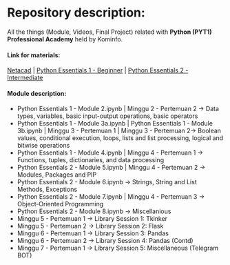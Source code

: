 <h1>Repository description:</h1>
All the things (Module, Videos, Final Project) related with <b>Python (PYT1) Professional Academy</b> held by Kominfo.
<h4>Link for materials:</h4>
<a href url="https://lms.netacad.com/course/view.php?id=1161812">Netacad</a> |
<a href url="https://edube.org/study/pe1">Python Essentials 1 - Beginner</a> |
<a href url="https://edube.org/study/pe2">Python Essentials 2 - Intermediate</a>
<h4>Module description:</h4>
 <ul>
  <li>Python Essentials 1 - Module 2.ipynb | Minggu 2 - Pertemuan 2 <span>&#8594;</span> Data types, variables, basic input-output operations, basic operators</li>
  <li>Python Essentials 1 - Module 3a.ipynb | Python Essentials 1 - Module 3b.ipynb | Minggu 3 - Pertemuan 1 | Minggu 3 - Pertemuan 2<span>&#8594;</span> Boolean values, conditional execution, loops, lists and list processing, logical and bitwise operations</li> 
  <li>Python Essentials 1 - Module 4.ipynb | Minggu 4 - Pertemuan 1 <span>&#8594;</span> Functions, tuples, dictionaries, and data processing</li>
  <li>Python Essentials 2 - Module 5.ipynb | Minggu 4 - Pertemuan 2 <span>&#8594;</span> Modules, Packages and PIP </li>
  <li>Python Essentials 2 - Module 6.ipynb <span>&#8594;</span> Strings, String and List Methods, Exceptions</li>
  <li>Python Essentials 2 - Module 7.ipynb | Minggu 4 - Pertemuan 3 <span>&#8594;</span> Object-Oriented Programming</li>
  <li>Python Essentials 2 - Module 8.ipynb <span>&#8594;</span> Miscellanious</li>
  <li>Minggu 5 - Pertemuan 1 <span>&#8594;</span> Library Session 1: Tkinker</li>
  <li>Minggu 5 - Pertemuan 2 <span>&#8594;</span> Library Session 2: Flask</li>
  <li>Minggu 6 - Pertemuan 1 <span>&#8594;</span> Library Session 3: Pandas</li>
  <li>Minggu 6 - Pertemuan 2 <span>&#8594;</span> Library Session 4: Pandas (Contd)</li>
  <li>Minggu 7 - Pertemuan 1 <span>&#8594;</span> Library Session 5: Miscellaneous (Telegram BOT)</li>
</ul> 
